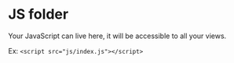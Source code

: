 # JS folder

Your JavaScript can live here, it will be accessible to all your views.

Ex: `<script src="js/index.js"></script>`
